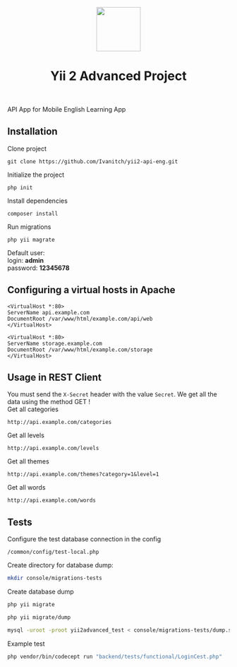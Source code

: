 <p align="center">
    <a href="https://github.com/yiisoft" target="_blank">
        <img src="https://avatars0.githubusercontent.com/u/993323" height="100px">
    </a>
    <h1 align="center">Yii 2 Advanced Project</h1>
    <br>
</p>

API App for Mobile English Learning App

Installation
-------------------
Clone project
```
git clone https://github.com/Ivanitch/yii2-api-eng.git
```
Initialize the project
```
php init
```
Install dependencies
```
composer install
```
Run migrations
```
php yii magrate
```
Default user:   
login: <strong>admin</strong>  
password: <strong>12345678</strong>

Configuring a virtual hosts in Apache
-------------------
```
<VirtualHost *:80>
ServerName api.example.com
DocumentRoot /var/www/html/example.com/api/web
</VirtualHost>

<VirtualHost *:80>
ServerName storage.example.com
DocumentRoot /var/www/html/example.com/storage
</VirtualHost>
```

Usage in REST Client
-------------------
You must send the <code>X-Secret</code> header with the value <code>Secret</code>. We get all the data using the method GET !<br>
Get all categories
```
http://api.example.com/categories
```
Get all levels
```
http://api.example.com/levels
```
Get all themes
```
http://api.example.com/themes?category=1&level=1
```
Get all words
```
http://api.example.com/words
```
Tests
-------------
Configure the test database connection in the config
```
/common/config/test-local.php
```
Create directory for database dump:
```sh
mkdir console/migrations-tests
```
Create database dump
```sh
php yii migrate

php yii migrate/dump

mysql -uroot -proot yii2advanced_test < console/migrations-tests/dump.sql
```
Example test
```sh
php vendor/bin/codecept run "backend/tests/functional/LoginCest.php"
```
